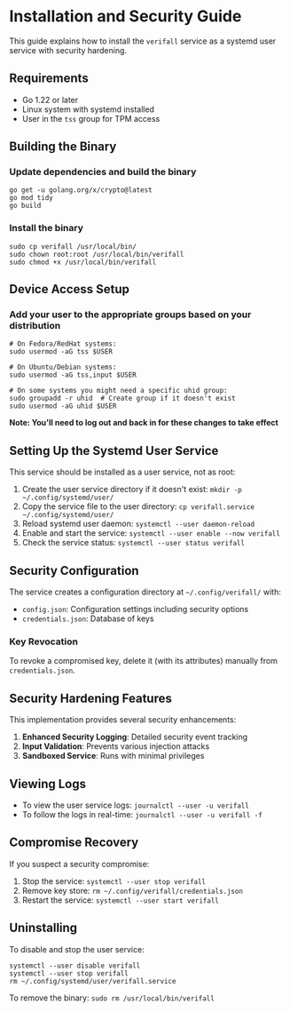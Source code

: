 # Installation and Security Guide
This guide explains how to install the `verifall` service as a systemd user service with security hardening.

## Requirements
* Go 1.22 or later
* Linux system with systemd installed
* User in the `tss` group for TPM access

## Building the Binary
### Update dependencies and build the binary
```
go get -u golang.org/x/crypto@latest
go mod tidy
go build
```

### Install the binary
```
sudo cp verifall /usr/local/bin/
sudo chown root:root /usr/local/bin/verifall
sudo chmod +x /usr/local/bin/verifall
```

## Device Access Setup
### Add your user to the appropriate groups based on your distribution
```
# On Fedora/RedHat systems:
sudo usermod -aG tss $USER

# On Ubuntu/Debian systems:
sudo usermod -aG tss,input $USER

# On some systems you might need a specific uhid group:
sudo groupadd -r uhid  # Create group if it doesn't exist
sudo usermod -aG uhid $USER
```

**Note: You'll need to log out and back in for these changes to take effect**

## Setting Up the Systemd User Service
This service should be installed as a user service, not as root:

1. Create the user service directory if it doesn't exist: `mkdir -p ~/.config/systemd/user/`
2. Copy the service file to the user directory: `cp verifall.service ~/.config/systemd/user/`
3. Reload systemd user daemon: `systemctl --user daemon-reload`
4. Enable and start the service: `systemctl --user enable --now verifall`
5. Check the service status: `systemctl --user status verifall`

## Security Configuration
The service creates a configuration directory at `~/.config/verifall/` with:
* `config.json`: Configuration settings including security options
* `credentials.json`: Database of keys

### Key Revocation
To revoke a compromised key, delete it (with its attributes) manually from `credentials.json`.

## Security Hardening Features
This implementation provides several security enhancements:
1. **Enhanced Security Logging**: Detailed security event tracking
2. **Input Validation**: Prevents various injection attacks
3. **Sandboxed Service**: Runs with minimal privileges

## Viewing Logs
* To view the user service logs: `journalctl --user -u verifall`
* To follow the logs in real-time: `journalctl --user -u verifall -f`

## Compromise Recovery
If you suspect a security compromise:
1. Stop the service: `systemctl --user stop verifall`
2. Remove key store: `rm ~/.config/verifall/credentials.json`
3. Restart the service: `systemctl --user start verifall`

## Uninstalling
To disable and stop the user service:
```
systemctl --user disable verifall
systemctl --user stop verifall
rm ~/.config/systemd/user/verifall.service
```

To remove the binary: `sudo rm /usr/local/bin/verifall`

